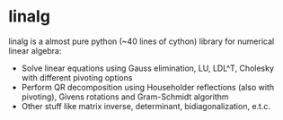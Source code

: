 # linalg

linalg is a almost pure python (~40 lines of cython) library for numerical linear algebra:

* Solve linear equations using Gauss elimination, LU, LDL^T, Cholesky with different pivoting options
* Perform QR decomposition using Householder reflections (also with pivoting), Givens rotations and Gram-Schmidt algorithm
* Other stuff like matrix inverse, determinant, bidiagonalization, e.t.c.
